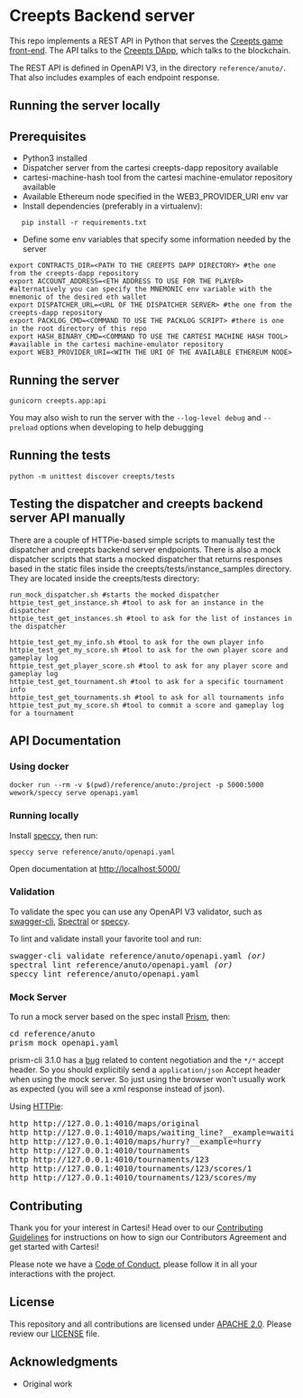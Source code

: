 # Creepts Backend server

This repo implements a REST API in Python that serves the [Creepts game front-end](https://github.com/cartesi/creepts-game).
The API talks to the [Creepts DApp](https://github.com/cartesi/creepts-dapp), which talks to the blockchain.

The REST API is defined in OpenAPI V3, in the directory `reference/anuto/`.
That also includes examples of each endpoint response.

## Running the server locally

## Prerequisites

- Python3 installed
- Dispatcher server from the cartesi creepts-dapp repository available
- cartesi-machine-hash tool from the cartesi machine-emulator repository available
- Available Ethereum node specified in the WEB3_PROVIDER_URI env var
- Install dependencies (preferably in a virtualenv):
```
   pip install -r requirements.txt
```
- Define some env variables that specify some information needed by the server
```
export CONTRACTS_DIR=<PATH TO THE CREEPTS DAPP DIRECTORY> #the one from the creepts-dapp repository
export ACCOUNT_ADDRESS=<ETH ADDRESS TO USE FOR THE PLAYER> #alternatively you can specify the MNEMONIC env variable with the mnemonic of the desired eth wallet
export DISPATCHER_URL=<URL OF THE DISPATCHER SERVER> #the one from the creepts-dapp repository
export PACKLOG_CMD=<COMMAND TO USE THE PACKLOG SCRIPT> #there is one in the root directory of this repo
export HASH_BINARY_CMD=<COMMAND TO USE THE CARTESI MACHINE HASH TOOL> #available in the cartesi machine-emulator repository
export WEB3_PROVIDER_URI=<WITH THE URI OF THE AVAILABLE ETHEREUM NODE>
```

## Running the server

```
gunicorn creepts.app:api
```

You may also wish to run the server with the `--log-level debug` and `--preload` options when developing to help debugging

## Running the tests

```
python -m unittest discover creepts/tests
```

## Testing the dispatcher and creepts backend server API manually

There are a couple of HTTPie-based simple scripts to manually test the dispatcher and creepts backend server endpoionts.
There is also a mock dispatcher scripts that starts a mocked dispatcher that returns responses based in the static files inside the creepts/tests/instance_samples directory.
They are located inside the creepts/tests directory:
```
run_mock_dispatcher.sh #starts the mocked dispatcher
httpie_test_get_instance.sh #tool to ask for an instance in the dispatcher
httpie_test_get_instances.sh #tool to ask for the list of instances in the dispatcher

httpie_test_get_my_info.sh #tool to ask for the own player info
httpie_test_get_my_score.sh #tool to ask for the own player score and gameplay log
httpie_test_get_player_score.sh #tool to ask for any player score and gameplay log
httpie_test_get_tournament.sh #tool to ask for a specific tournament info
httpie_test_get_tournaments.sh #tool to ask for all tournaments info
httpie_test_put_my_score.sh #tool to commit a score and gameplay log for a tournament
```
## API Documentation

### Using docker

    docker run --rm -v $(pwd)/reference/anuto:/project -p 5000:5000 wework/speccy serve openapi.yaml

### Running locally

Install [speccy](http://speccy.io), then run:

    speccy serve reference/anuto/openapi.yaml

Open documentation at [http://localhost:5000/](http://localhost:5000/)

### Validation

To validate the spec you can use any OpenAPI V3 validator, such as [swagger-cli](https://apitools.dev/swagger-cli/), [Spectral](https://stoplight.io/open-source/spectral/) or [speccy](http://speccy.io).

To lint and validate install your favorite tool and run:

<pre>
swagger-cli validate reference/anuto/openapi.yaml <i>(or)</i>
spectral lint reference/anuto/openapi.yaml <i>(or)</i>
speccy lint reference/anuto/openapi.yaml
</pre>

### Mock Server

To run a mock server based on the spec install [Prism](https://stoplight.io/prism), then:

<pre>
cd reference/anuto
prism mock openapi.yaml
</pre>

prism-cli 3.1.0 has a [bug](https://github.com/stoplightio/prism/pull/578) related to content negotiation and the `*/*` accept header. So you should explicitily send a `application/json` Accept header when using the mock server. So just using the browser won't usually work as expected (you will see a xml response instead of json).

Using [HTTPie](https://httpie.org):

<pre>
http http://127.0.0.1:4010/maps/original
http http://127.0.0.1:4010/maps/waiting_line?__example=waiting_line
http http://127.0.0.1:4010/maps/hurry?__example=hurry
http http://127.0.0.1:4010/tournaments
http http://127.0.0.1:4010/tournaments/123
http http://127.0.0.1:4010/tournaments/123/scores/1
http http://127.0.0.1:4010/tournaments/123/scores/my
</pre>


## Contributing

Thank you for your interest in Cartesi! Head over to our [Contributing Guidelines](CONTRIBUTING.md) for instructions on how to sign our Contributors Agreement and get started with Cartesi!

Please note we have a [Code of Conduct](CODE_OF_CONDUCT.md), please follow it in all your interactions with the project.

## License

This repository and all contributions are licensed under
[APACHE 2.0](https://www.apache.org/licenses/LICENSE-2.0). Please review our [LICENSE](LICENSE) file.

## Acknowledgments

- Original work